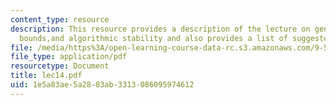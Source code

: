 ```yaml
---
content_type: resource
description: This resource provides a description of the lecture on generalization
  bounds,and algorithmic stability and also provides a list of suggested readings.
file: /media/https%3A/open-learning-course-data-rc.s3.amazonaws.com/9-520-statistical-learning-theory-and-applications-spring-2006/1e5a83ae5a2883ab3313086095974612_lec14.pdf
file_type: application/pdf
resourcetype: Document
title: lec14.pdf
uid: 1e5a83ae-5a28-83ab-3313-086095974612
---
```

